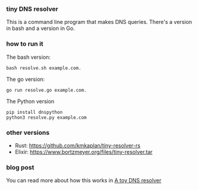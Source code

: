### tiny DNS resolver

This is a command line program that makes DNS queries. There's a version in bash and a version in Go.


### how to run it

The bash version:

```
bash resolve.sh example.com.
```

The go version:

```
go run resolve.go example.com.
```

The Python version

```
pip install dnspython
python3 resolve.py example.com
```

### other versions

* Rust: https://github.com/kmkaplan/tiny-resolver-rs
* Elixir: https://www.bortzmeyer.org/files/tiny-resolver.tar

### blog post

You can read more about how this works in [A toy DNS resolver](https://jvns.ca/blog/2022/02/01/a-dns-resolver-in-80-lines-of-go/)
